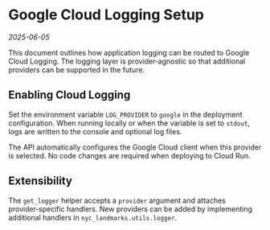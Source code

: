 # Google Cloud Logging Setup

*2025-06-05*

This document outlines how application logging can be routed to Google Cloud Logging. The logging layer is provider‑agnostic so that additional providers can be supported in the future.

## Enabling Cloud Logging

Set the environment variable `LOG_PROVIDER` to `google` in the deployment configuration. When running locally or when the variable is set to `stdout`, logs are written to the console and optional log files.

The API automatically configures the Google Cloud client when this provider is selected. No code changes are required when deploying to Cloud Run.

## Extensibility

The `get_logger` helper accepts a `provider` argument and attaches provider‑specific handlers. New providers can be added by implementing additional handlers in `nyc_landmarks.utils.logger`.
